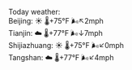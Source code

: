 Today weather:  
Beijing: ☀️ 🌡️+75°F 🌬️↖2mph  
Tianjin: ☁️ 🌡️+77°F 🌬️↓7mph  
Shijiazhuang: ☀️ 🌡️+75°F 🌬️↙0mph  
Tangshan: ☁️ 🌡️+77°F 🌬️↙4mph  
